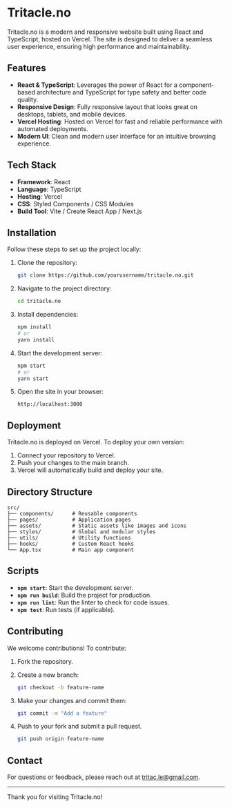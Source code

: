 # Tritacle.no

Tritacle.no is a modern and responsive website built using React and TypeScript, hosted on Vercel. The site is designed to deliver a seamless user experience, ensuring high performance and maintainability.

## Features

- **React & TypeScript**: Leverages the power of React for a component-based architecture and TypeScript for type safety and better code quality.
- **Responsive Design**: Fully responsive layout that looks great on desktops, tablets, and mobile devices.
- **Vercel Hosting**: Hosted on Vercel for fast and reliable performance with automated deployments.
- **Modern UI**: Clean and modern user interface for an intuitive browsing experience.

## Tech Stack

- **Framework**: React
- **Language**: TypeScript
- **Hosting**: Vercel
- **CSS**: Styled Components / CSS Modules
- **Build Tool**: Vite / Create React App / Next.js

## Installation

Follow these steps to set up the project locally:

1. Clone the repository:

   ```bash
   git clone https://github.com/yourusername/tritacle.no.git
   ```

2. Navigate to the project directory:

   ```bash
   cd tritacle.no
   ```

3. Install dependencies:

   ```bash
   npm install
   # or
   yarn install
   ```

4. Start the development server:

   ```bash
   npm start
   # or
   yarn start
   ```

5. Open the site in your browser:

   ```
   http://localhost:3000
   ```

## Deployment

Tritacle.no is deployed on Vercel. To deploy your own version:

1. Connect your repository to Vercel.
2. Push your changes to the main branch.
3. Vercel will automatically build and deploy your site.

## Directory Structure

```plaintext
src/
├── components/      # Reusable components
├── pages/           # Application pages
├── assets/          # Static assets like images and icons
├── styles/          # Global and modular styles
├── utils/           # Utility functions
├── hooks/           # Custom React hooks
└── App.tsx          # Main app component
```

## Scripts

- **`npm start`**: Start the development server.
- **`npm run build`**: Build the project for production.
- **`npm run lint`**: Run the linter to check for code issues.
- **`npm test`**: Run tests (if applicable).

## Contributing

We welcome contributions! To contribute:

1. Fork the repository.
2. Create a new branch:

   ```bash
   git checkout -b feature-name
   ```

3. Make your changes and commit them:

   ```bash
   git commit -m "Add a feature"
   ```

4. Push to your fork and submit a pull request.

   ```bash
   git push origin feature-name
   ```

## Contact

For questions or feedback, please reach out at [tritac.le@gmail.com](mailto:tritac.le@gmail.com).

---

Thank you for visiting Tritacle.no!
